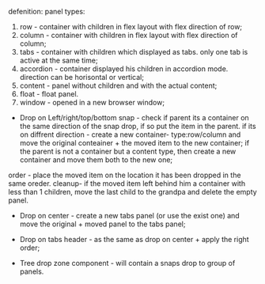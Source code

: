 defenition:
panel types:
1. row - container with children in flex layout with flex direction of row;
2. column - container with children in flex layout with flex direction of column;
3. tabs - container with children which displayed as tabs. only one tab is active at the same time;
4. accordion - container displayed his children in accordion mode. direction can be horisontal or vertical;
5. content - panel without children and with the actual content;
6. float - float panel.
7. window - opened in a new browser window;

* Drop on Left/right/top/bottom snap - check if parent its a container on the same direction of the snap drop, if so put the item in the parent.
    if its on diffrent direction - create a new container- type:row/column and move the original conteainer + the moved item to the new container;
    if the parent is not a container but a content type, then create a new container and move them both to the new one;

order - place the moved item on the location it has been dropped in the same oreder.
cleanup- if the moved item left behind him a container with less than 1 children, move the last child to the grandpa and delete the empty panel.

* Drop on center - create a new tabs panel (or use the exist one) and move the original + moved panel to the tabs panel; 

* Drop on tabs header - as the same as drop on center + apply the right order;

* Tree drop zone component - will contain a snaps drop to group of panels. 